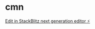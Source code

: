 # cmn

[Edit in StackBlitz next generation editor ⚡️](https://stackblitz.com/~/github.com/ecommerceevents/cmn)